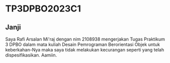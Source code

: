 # TP3DPBO2023C1
## Janji
Saya Rafi Arsalan Mi'raj dengan nim 2108938 mengerjakan Tugas Praktikum 3 DPBO dalam mata kuliah Desain Pemrograman Berorientasi Objek untuk keberkahan-Nya maka saya tidak melakukan kecurangan seperti yang telah dispesifikasikan. Aamiin.
